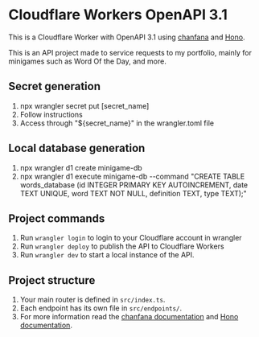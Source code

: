 # Cloudflare Workers OpenAPI 3.1

This is a Cloudflare Worker with OpenAPI 3.1 using [chanfana](https://github.com/cloudflare/chanfana) and [Hono](https://github.com/honojs/hono).

This is an API project made to service requests to my portfolio, mainly for minigames such as Word Of the Day, and more.

## Secret generation

1. npx wrangler secret put [secret_name]
2. Follow instructions
3. Access through "${secret_name}" in the wrangler.toml file

## Local database generation

1. npx wrangler d1 create minigame-db
2. npx wrangler d1 execute minigame-db --command "CREATE TABLE words_database (id INTEGER PRIMARY KEY AUTOINCREMENT, date TEXT UNIQUE, word TEXT NOT NULL, definition TEXT, type TEXT);"

## Project commands

1. Run `wrangler login` to login to your Cloudflare account in wrangler
2. Run `wrangler deploy` to publish the API to Cloudflare Workers
3. Run `wrangler dev` to start a local instance of the API.

## Project structure

1. Your main router is defined in `src/index.ts`.
2. Each endpoint has its own file in `src/endpoints/`.
3. For more information read the [chanfana documentation](https://chanfana.pages.dev/) and [Hono documentation](https://hono.dev/docs).